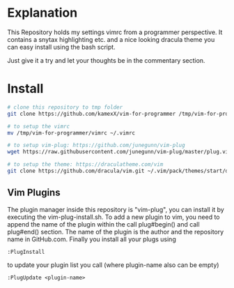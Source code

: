 # Explanation
This Repository holds my settings vimrc from a programmer perspective. It contains a snytax highlighting etc. and a nice looking dracula theme you can easy install using the bash script.

Just give it a try and let your thoughts be in the commentary section.

# Install
``` bash
# clone this repository to tmp folder
git clone https://github.com/kamexX/vim-for-programmer /tmp/vim-for-programmer

# to setup the vimrc 
mv /tmp/vim-for-programmer/vimrc ~/.vimrc

# to setup vim-plug: https://github.com/junegunn/vim-plug
wget https://raw.githubusercontent.com/junegunn/vim-plug/master/plug.vim -O  ~/.vim/autoload

# to setup the theme: https://draculatheme.com/vim
git clone https://github.com/dracula/vim.git ~/.vim/pack/themes/start/dracula

```

## Vim Plugins
The plugin manager inside this repository is "vim-plug", you can install it by executing the vim-plug-install.sh. To add a new plugin to vim, you need to append the name of the plugin within the call plug#begin() and call plug#end() section. The name of the plugin is the author and the repository name in GitHub.com. Finally you install all your plugs using 
``` vim 
:PlugInstall
```
to update your plugin list you call (where plugin-name also can be empty)
``` vim 
:PlugUpdate <plugin-name>
```
